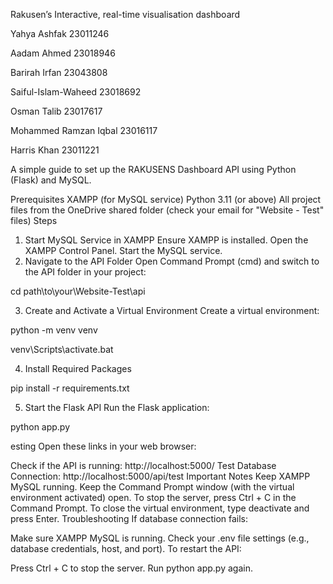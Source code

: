 Rakusen’s Interactive, real-time visualisation dashboard

Yahya Ashfak 23011246

Aadam Ahmed 23018946

Barirah Irfan 23043808

Saiful-Islam-Waheed 23018692

Osman Talib 23017617

Mohammed Ramzan Iqbal 23016117

Harris Khan 23011221

A simple guide to set up the RAKUSENS Dashboard API using Python (Flask) and MySQL.

Prerequisites
XAMPP (for MySQL service)
Python 3.11 (or above)
All project files from the OneDrive shared folder (check your email for "Website - Test" files)
Steps
1. Start MySQL Service in XAMPP
Ensure XAMPP is installed.
Open the XAMPP Control Panel.
Start the MySQL service.
2. Navigate to the API Folder
Open Command Prompt (cmd) and switch to the API folder in your project:

cd path\to\your\Website-Test\api

3. Create and Activate a Virtual Environment
Create a virtual environment:

python -m venv venv

venv\Scripts\activate.bat

4. Install Required Packages

pip install -r requirements.txt

5. Start the Flask API
Run the Flask application:

python app.py

esting
Open these links in your web browser:

Check if the API is running:
http://localhost:5000/
Test Database Connection:
http://localhost:5000/api/test
Important Notes
Keep XAMPP MySQL running.
Keep the Command Prompt window (with the virtual environment activated) open.
To stop the server, press Ctrl + C in the Command Prompt.
To close the virtual environment, type deactivate and press Enter.
Troubleshooting
If database connection fails:

Make sure XAMPP MySQL is running.
Check your .env file settings (e.g., database credentials, host, and port).
To restart the API:

Press Ctrl + C to stop the server.
Run python app.py again.

